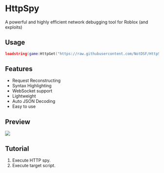 # HttpSpy
A powerful and highly efficient network debugging tool for Roblox (and exploits)

## Usage
```lua
loadstring(game:HttpGet("https://raw.githubusercontent.com/NotDSF/HttpSpy/main/init.lua"))();
```

## Features
- Request Reconstructing
- Syntax Highlighting
- WebSocket support
- Lightweight
- Auto JSON Decoding
- Easy to use

## Preview
![](https://storage.googleapis.com/cdn.avonis.app/15eebac9.png)

## Tutorial
1. Execute HTTP spy.
2. Execute target script.
